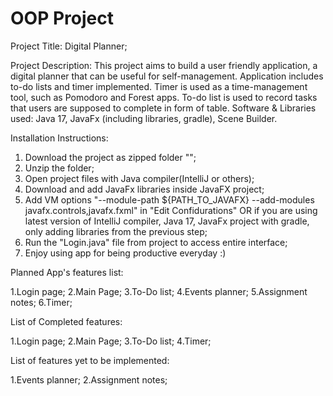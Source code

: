 # OOP Project
Project Title: Digital Planner;

Project Description: This project aims to build a user friendly application, a digital planner that can be useful for self-management. Application includes to-do lists and timer implemented. Timer is used as a time-management tool, such as Pomodoro and Forest apps. To-do list is used to record tasks that users are supposed to complete in form of table.
Software & Libraries used: Java 17, JavaFx (including libraries, gradle), Scene Builder.

Installation Instructions: 

1. Download the project as zipped folder "";
2. Unzip the folder;
3. Open project files with Java compiler(IntelliJ or others);
4. Download and add JavaFx libraries inside JavaFX project;
5. Add VM options "--module-path ${PATH_TO_JAVAFX} --add-modules javafx.controls,javafx.fxml" in "Edit Confidurations" OR if you are using latest version of IntelliJ compiler, Java 17, JavaFx project with gradle, only adding libraries from the previous step;
6. Run the "Login.java" file from project to access entire interface;
7. Enjoy using app for being productive everyday :)

Planned App's features list: 

  1.Login page;
  2.Main Page;
  3.To-Do list;
  4.Events planner;
  5.Assignment notes;
  6.Timer;

List of Completed  features:

  1.Login page;
  2.Main Page;
  3.To-Do list;
  4.Timer;

List of features yet to be implemented:

  1.Events planner;
  2.Assignment notes;
